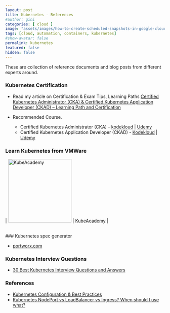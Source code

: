 ```yaml
---
layout: post
title: Kubernetes - References
#author: gini
categories: [ cloud ]
image: "assets/images/how-to-create-scheduled-snapshots-in-google-cloud-platform.PNG"
tags: [cloud, automation, containers, kubernetes]
#show-avatar: false
permalink: kubernetes
featured: false
hidden: false
---
```


These are collection of reference documents and blog posts from different experts around.

### Kubernetes Certification

- Read my article on Certification & Exam Tips, Learning Paths
  [Certified Kubernetes Administrator (CKA) & Certified Kubernetes Application Developer (CKAD) – Learning Path and Certification](https://www.techbeatly.com/2020/05/kubernetes-certification-cka-ckad-exam-tips-learning-path.html)

- Recommended Course.
  - Certified Kubernetes Administrator (CKA) - [kodekloud](http://bit.ly/ckacourse1) | [Udemy](http://bit.ly/ckacourse2)
  - Certified Kubernetes Application Developer (CKAD) - [Kodekloud](https://bit.ly/ckadcourse2) | [Udemy](https://bit.ly/ckadcourse1)
  
### Learn Kubernetes from VMWare

| <img src="https://kube.academy/wp-content/themes/k8s/assets/img/logo.svg?t=1588603776" width="200" style="max-width:30vw" alt="KubeAcademy"> | [KubeAcademy](https://kube.academy) |
  
 <br />  
### Kubernetes spec generator

- [portworx.com](https://install.portworx.com)

### Kubernetes Interview Questions
- [30 Best Kubernetes Interview Questions and Answers](https://www.whizlabs.com/blog/top-kubernetes-interview-questions/)

### References

- [Kubernetes Configuration & Best Practices](https://bcouetil.gitlab.io/academy/BP-kubernetes.html)
- [Kubernetes NodePort vs LoadBalancer vs Ingress? When should I use what?](https://medium.com/google-cloud/kubernetes-nodeport-vs-loadbalancer-vs-ingress-when-should-i-use-what-922f010849e0)
